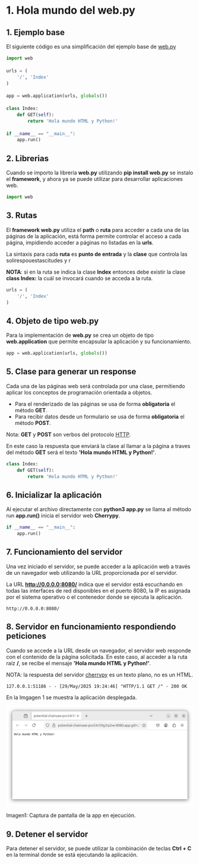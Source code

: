# 1. Hola mundo del web.py

## 1. Ejemplo base

El siguiente código es una simplificación del ejemplo base de [web.py](https://webpy.org/)

````python
import web

urls = (
    '/', 'Index'
)

app = web.application(urls, globals())

class Index:
    def GET(self):
        return 'Hola mundo HTML y Python!'

if __name__ == "__main__":
    app.run()
````



## 2. Librerias

Cuando se importo la librería **web.py** utilizando **pip install web.py** se instalo el **framework**, y ahora ya se puede utilizar para desarrollar aplicaciones web.

````python
import web
````

## 3. Rutas

El **framework web.py** utiliza el **path** o **ruta** para acceder a cada una de las páginas de la aplicación, está forma permite controlar el acceso a cada página, impidiendo acceder a páginas no listadas en la **urls**.

La sintaxis para cada **ruta** es **punto de entrada** y la **clase** que controla las solirespouestascitudes y r


**NOTA**: si en la ruta se indica la clase **Index** entonces debe existir la clase **class Index:** la cuál se invocará cuando se acceda a la ruta. 

````python
urls = (
    '/', 'Index'
)
````

## 4. Objeto de tipo web.py

Para la implementación de **web.py** se crea un objeto de tipo **web.application** que permite encapsular la aplicación y su funcionamiento.

````python
app = web.application(urls, globals())
````

## 5. Clase para generar un response

Cada una de las páginas web será controlada por una clase, permitiendo aplicar los conceptos de programación orientada a objetos.

- Para el renderizado de las páginas se usa de forma **obligatoria** el método **GET**.
- Para recibir datos desde un formulario se usa de forma **obligatoria** el método **POST**.

Nota: **GET** y **POST** son verbos del protocolo [HTTP](https://developer.mozilla.org/es/docs/Web/HTTP/Reference/Methods).

En este caso la respuesta que enviará la clase al llamar a la página a traves del método **GET** será el texto **'Hola mundo HTML y Python!'**.

````python
class Index:
    def GET(self):
        return 'Hola mundo HTML y Python!'
````

## 6. Inicializar la aplicación

Al ejecutar el archivo directamente con **python3 app.py** se llama al método run **app.run()** inicia el servidor web **Cherrypy**.

````python
if __name__ == "__main__":
    app.run()
````

## 7. Funcionamiento del servidor

Una vez iniciado el servidor, se puede acceder a la aplicación web a través de un navegador web utilizando la URL proporcionada por el servidor.

La URL **http://0.0.0.0:8080/** indica que el servidor está escuchando en todas las interfaces de red disponibles en el puerto 8080, la IP es asignada por el sistema operativo o el contenedor donde se ejecuta la aplicación.

````shell
http://0.0.0.0:8080/

````
## 8. Servidor en funcionamiento respondiendo peticiones

Cuando se accede a la URL desde un navegador, el servidor web responde con el contenido de la página solicitada. En este caso, al acceder a la ruta raíz **/**, se recibe el mensaje **'Hola mundo HTML y Python!'**.

NOTA: la respuesta del servidor [cherrypy](https://webpy.org/cookbook/ssl) es un texto plano, no es un HTML.

````shell
127.0.0.1:51186 - - [29/May/2025 19:24:46] "HTTP/1.1 GET /" - 200 OK
````

En la Imgagen 1 se muestra la aplicación desplegada.

![Hola mundo](screenshot.png)

Imagen1: Captura de pantalla de la app en ejecución.

## 9. Detener el servidor

Para detener el servidor, se puede utilizar la combinación de teclas **Ctrl + C** en la terminal donde se está ejecutando la aplicación. 

